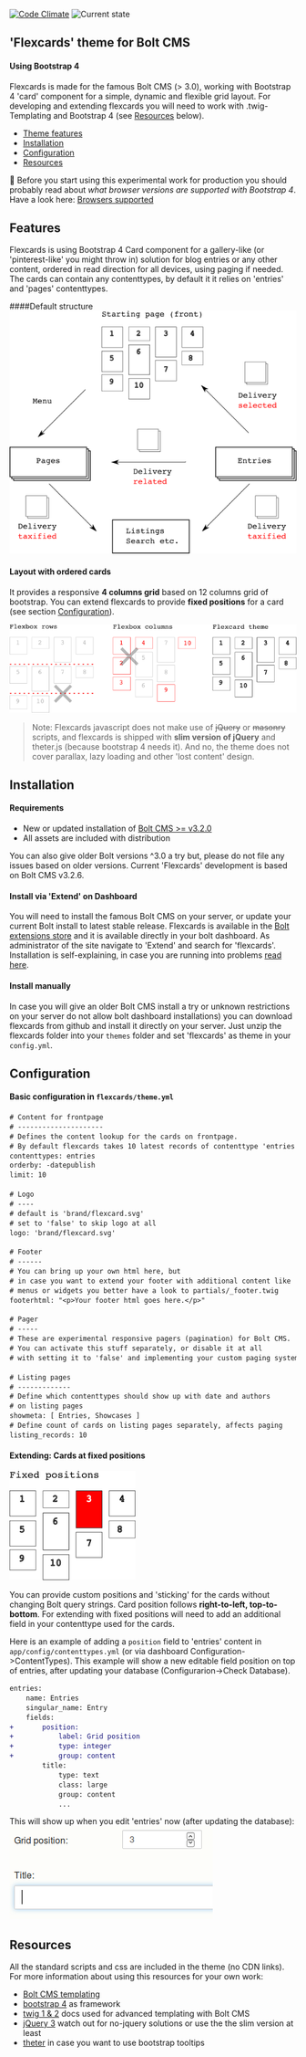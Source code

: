 [![Code Climate](https://codeclimate.com/github/sablonier/flexcards/badges/gpa.svg)](https://codeclimate.com/github/sablonier/flexcards) ![Current state](https://img.shields.io/badge/bolt--theme-alpha-red.svg)

'Flexcards' theme for Bolt CMS
---

#### Using Bootstrap 4
Flexcards is made for the famous Bolt CMS (> 3.0), working with Bootstrap 4 'card' component for a simple, dynamic and flexible grid layout. For developing and extending flexcards you will need to work with .twig-Templating and Bootstrap 4 (see [Resources](#resources) below).

- [Theme features](#features)
- [Installation](#installation)
- [Configuration](#configuration)
- [Resources](#resources)

:no_bell: 
Before you start using this experimental work for production you should probably read about *what browser versions are supported with Bootstrap 4*. Have a look here: [Browsers supported](http://v4-alpha.getbootstrap.com/getting-started/browsers-devices/)

## <a name="features"></a>Features
Flexcards is using Bootstrap 4 Card component for a gallery-like (or 'pinterest-like' you might throw in) solution for blog entries or any other content, ordered in read direction for all devices, using paging if needed. The cards can contain any contenttypes, by default it it relies on 'entries' and 'pages' contenttypes.

####Default structure
![Default structure](screenshots/readme_flex_structure.png)

#### Layout with ordered cards
It provides a responsive **4 columns grid** based on 12 columns grid of bootstrap. You can extend flexcards to provide **fixed positions** for a card (see section [Configuration](#configuration)). 

![Ordering of content in read direction](screenshots/readme_flex_example.png)

>Note: Flexcards javascript does not make use of ~~jQuery~~ or ~~masonry~~ scripts, and flexcards is shipped with **slim version of jQuery** and theter.js (because bootstrap 4 needs it). And no, the theme does not cover parallax, lazy loading and other 'lost content' design. 

## <a name="installation"></a>Installation

#### Requirements
* New or updated installation of [Bolt CMS >= v3.2.0](http://www.bolt.cm)
* All assets are included with distribution

You can also give older Bolt versions ^3.0 a try but, please do not file any issues based on older versions. Current 'Flexcards' development is based on Bolt CMS v3.2.6.

#### Install via 'Extend' on Dashboard
You will need to install the famous Bolt CMS on your server, or update your current Bolt install to latest stable release. Flexcards is available in the [Bolt extensions store](https://market.bolt.cm/) and it is available directly in your bolt dashboard. As administrator of the site navigate to 'Extend' and search for 'flexcards'. Installation is self-explaining, in case you are running into problems [read here](https://docs.bolt.cm/3.2/extensions/introduction#installing-new-extensions).

#### Install manually
In case you will give an older Bolt CMS install a try or unknown restrictions on your server do not allow bolt dashboard installations) you can download flexcards from github and install it directly on your server. Just unzip the flexcards folder into your `themes` folder and set 'flexcards' as theme in your `config.yml`.

## <a name="configuration"></a>Configuration

#### Basic configuration in `flexcards/theme.yml`
```diff
# Content for frontpage
# ---------------------
# Defines the content lookup for the cards on frontpage.
# By default flexcards takes 10 latest records of contenttype 'entries'
contenttypes: entries
orderby: -datepublish
limit: 10
	
# Logo
# ----
# default is 'brand/flexcard.svg'
# set to 'false' to skip logo at all
logo: 'brand/flexcard.svg'
	
# Footer
# ------
# You can bring up your own html here, but
# in case you want to extend your footer with additional content like
# menus or widgets you better have a look to partials/_footer.twig
footerhtml: "<p>Your footer html goes here.</p>"
	
# Pager
# -----
# These are experimental responsive pagers (pagination) for Bolt CMS.
# You can activate this stuff separately, or disable it at all
# with setting it to 'false' and implementing your custom paging system.
	
# Listing pages
# -------------
# Define which contenttypes should show up with date and authors
# on listing pages
showmeta: [ Entries, Showcases ]
# Define count of cards on listing pages separately, affects paging
listing_records: 10 
```

#### Extending: Cards at fixed positions 
![Stick cards to position](screenshots/readme_fixed_positions.png)

You can provide custom positions and 'sticking' for the cards without changing Bolt query strings. Card position follows **right-to-left, top-to-bottom**. For extending with fixed positions will need to add an additional field in your contenttype used for the cards. 

Here is an example of adding a `position` field to 'entries' content in `app/config/contenttypes.yml` (or via dashboard Configuration->ContentTypes). This example will show a new editable field position on top of entries, after updating your database (Configurarion->Check Database).

```diff
entries:
    name: Entries
    singular_name: Entry
    fields:
+       position:
+           label: Grid position
+           type: integer
+           group: content
        title:
            type: text
            class: large
            group: content
            ...
```
This will show up when you edit 'entries' now (after updating the database):
![Example position field](screenshots/readme_fixed_positions_field.png)


## Resources
All the standard scripts and css are included in the theme (no CDN links). For more information about using this resources for your own work:

 * [Bolt CMS templating](https://docs.bolt.cm/3.2/getting-started/introduction)
 * [bootstrap 4](https://v4-alpha.getbootstrap.com/) as framework
 * [twig 1 & 2](http://twig.sensiolabs.org/doc/2.x/) docs used for advanced templating with Bolt CMS
 * [jQuery 3](https://jquery.com/download/) watch out for no-jquery solutions or use the the slim version at least
 * [theter](http://tether.io/) in case you want to use bootstrap tooltips
